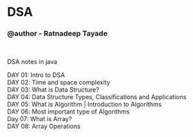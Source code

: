 # DSA
<h3>@author - Ratnadeep Tayade</h3><br>

DSA notes in java<br>

DAY 01: Intro to DSA<br>
DAY 02: Time and space complexity<br>
DAY 03: What is Data Structure?<br>
DAY 04: Data Structure Types, Classifications and Applications<br>
DAY 05: What is Algorithm | Introduction to Algorithms<br>
DAY 06: Most important type of Algorithms<br>
Day 07: What is Array?<br>
DAY 08: Array Operations<br>
